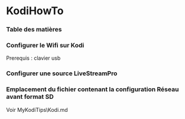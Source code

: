 # KodiHowTo

### Table des matières

### Configurer le Wifi sur Kodi

Prerequis : clavier usb



### Configurer une source LiveStreamPro



### Emplacement du fichier contenant la configuration Réseau avant format SD

Voir MyKodiTips\Kodi.md

